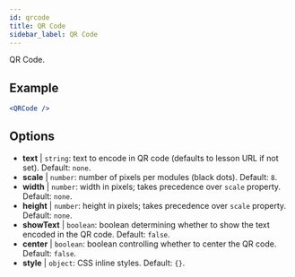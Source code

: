 ```yaml
---
id: qrcode
title: QR Code
sidebar_label: QR Code
---
```


QR Code.

## Example

```jsx live
<QRCode />
```

## Options

* __text__ | `string`: text to encode in QR code (defaults to lesson URL if not set). Default: `none`.
* __scale__ | `number`: number of pixels per modules (black dots). Default: `8`.
* __width__ | `number`: width in pixels; takes precedence over `scale` property. Default: `none`.
* __height__ | `number`: height in pixels; takes precedence over `scale` property. Default: `none`.
* __showText__ | `boolean`: boolean determining whether to show the text encoded in the QR code. Default: `false`.
* __center__ | `boolean`: boolean controlling whether to center the QR code. Default: `false`.
* __style__ | `object`: CSS inline styles. Default: `{}`.
